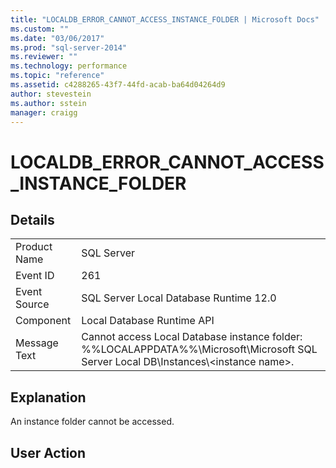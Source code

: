 ```yaml
---
title: "LOCALDB_ERROR_CANNOT_ACCESS_INSTANCE_FOLDER | Microsoft Docs"
ms.custom: ""
ms.date: "03/06/2017"
ms.prod: "sql-server-2014"
ms.reviewer: ""
ms.technology: performance
ms.topic: "reference"
ms.assetid: c4288265-43f7-44fd-acab-ba64d04264d9
author: stevestein
ms.author: sstein
manager: craigg
---
```

# LOCALDB_ERROR_CANNOT_ACCESS_INSTANCE_FOLDER
    
## Details  
  
|||  
|-|-|  
|Product Name|SQL Server|  
|Event ID|261|  
|Event Source|SQL Server Local Database Runtime 12.0|  
|Component|Local Database Runtime API|  
|Message Text|Cannot access Local Database instance folder: %%LOCALAPPDATA%%\Microsoft\Microsoft SQL Server Local DB\Instances\\<instance name\>.|  
  
## Explanation  
 An instance folder cannot be accessed.  
  
## User Action  
  
